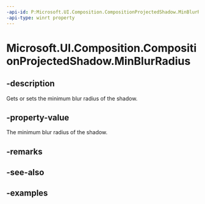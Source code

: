 ```yaml
---
-api-id: P:Microsoft.UI.Composition.CompositionProjectedShadow.MinBlurRadius
-api-type: winrt property
---
```


<!-- Property syntax.
public float MinBlurRadius { get;  set; }
-->

# Microsoft.UI.Composition.CompositionProjectedShadow.MinBlurRadius

## -description

Gets or sets the minimum blur radius of the shadow.

## -property-value

The minimum blur radius of the shadow.

## -remarks

## -see-also

## -examples

